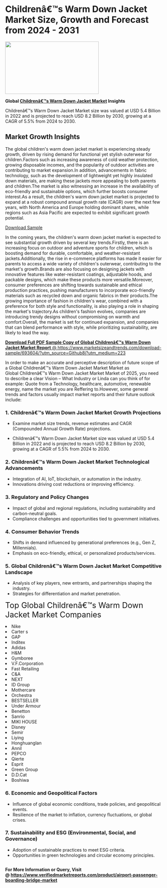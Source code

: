 <H1>Childrenâ€™s Warm Down Jacket Market Size, Growth and Forecast from 2024 - 2031</H1><img class="aligncenter size-medium wp-image-584254" src="https://thirdeyenews.in/wp-content/uploads/2024/09/Global-Market-Research-300x168.jpeg" alt="" width="300" height="168" /><p><strong>Global&nbsp;<a href="https://www.marketsizeandtrends.com/download-sample/693604/?utm_source=Github8j?utm_medium=223">Childrenâ€™s Warm Down Jacket Market</a> Insights</strong></p><p>Childrenâ€™s Warm Down Jacket Market size was valued at USD 5.4 Billion in 2022 and is projected to reach USD 8.2 Billion by 2030, growing at a CAGR of 5.5% from 2024 to 2030.</p><p><h2>Market Growth Insights</h2> <p>The global children's warm down jacket market is experiencing steady growth, driven by rising demand for functional yet stylish outerwear for children.Factors such as increasing awareness of cold weather protection, growing disposable incomes, and the popularity of outdoor activities are contributing to market expansion.In addition, advancements in fabric technology, such as the development of lightweight yet highly insulated down materials, are making these jackets more appealing to both parents and children.The market is also witnessing an increase in the availability of eco-friendly and sustainable options, which further boosts consumer interest.As a result, the children's warm down jacket market is projected to expand at a robust compound annual growth rate (CAGR) over the next few years, with North America and Europe holding dominant shares, while regions such as Asia Pacific are expected to exhibit significant growth potential.</p> <p><a href="#">Download Sample</a></p> <p>In the coming years, the children's warm down jacket market is expected to see substantial growth driven by several key trends.Firstly, there is an increasing focus on outdoor and adventure sports for children, which is boosting demand for durable, comfortable, and weather-resistant jackets.Additionally, the rise in e-commerce platforms has made it easier for parents to access a wide variety of children's outerwear, contributing to the market's growth.Brands are also focusing on designing jackets with innovative features like water-resistant coatings, adjustable hoods, and packable designs, which make these products more versatile.Moreover, consumer preferences are shifting towards sustainable and ethical production practices, pushing manufacturers to incorporate eco-friendly materials such as recycled down and organic fabrics in their products.The growing importance of fashion in children's wear, combined with a preference for both style and functionality, is also playing a role in shaping the market's trajectory.As children's fashion evolves, companies are introducing trendy designs without compromising on warmth and comfort.Overall, the market is set for continued expansion, and companies that can blend performance with style, while prioritizing sustainability, are likely to lead the way.</p> <p><a href="#"></p><p><span class=""><strong>Download Full PDF Sample Copy of Global Childrenâ€™s Warm Down Jacket Market Report</strong> @ <a href="https://www.marketsizeandtrends.com/download-sample/693604/?utm_source=Github8j?utm_medium=223" target="_blank">https://www.marketsizeandtrends.com/download-sample/693604/?utm_source=Github8j?utm_medium=223</a></span></p><p>In order to make an accurate and perceptive description of future scope of a Global&nbsp;Childrenâ€™s Warm Down Jacket Market Market as Global&nbsp;Childrenâ€™s Warm Down Jacket Market Market of 2025, you need to describe a clear Vision &ndash; What Industry or Linda can you think of for example: Quote from a Technology, healthcare, automotive, renewable energy, name the market you are Reffering to.However, some general trends and factors usually impact market reports and their future outlook include:</p><h3>1.&nbsp;<strong>Childrenâ€™s Warm Down Jacket Market Growth Projections</strong></h3><ul><li>Examine market size trends, revenue estimates and CAGR (Compounded Annual Growth Rate) projections.</li><li><p>Childrenâ€™s Warm Down Jacket Market size was valued at USD 5.4 Billion in 2022 and is projected to reach USD 8.2 Billion by 2030, growing at a CAGR of 5.5% from 2024 to 2030.</p></li></ul><h3>2.&nbsp;<strong>Childrenâ€™s Warm Down Jacket Market Technological Advancements</strong></h3><ul><li>Integration of AI, IoT, blockchain, or automation in the industry.</li><li>Innovations driving cost reductions or improving efficiency.</li></ul><h3>3.&nbsp;<strong>Regulatory and Policy Changes</strong></h3><ul><li>Impact of global and regional regulations, including sustainability and carbon-neutral goals.</li><li>Compliance challenges and opportunities tied to government initiatives.</li></ul><h3>4.&nbsp;<strong>Consumer Behavior Trends</strong></h3><ul><li>Shifts in demand influenced by generational preferences (e.g., Gen Z, Millennials).</li><li>Emphasis on eco-friendly, ethical, or personalized products/services.</li></ul><h3>5.&nbsp;<strong>Global Childrenâ€™s Warm Down Jacket Market Competitive Landscape</strong></h3><ul><li>Analysis of key players, new entrants, and partnerships shaping the industry.</li><li>Strategies for differentiation and market penetration.</li></ul><p data-pm-slice="1 1 []"><span style="color: inherit; font-family: inherit; font-size: 25px;">Top Global Childrenâ€™s Warm Down Jacket Market Companies</span></p><div class="" data-test-id=""><p><li>Nike</li><li> Carter s</li><li> GAP</li><li> Inditex</li><li> Adidas</li><li> H&M</li><li> Gymboree</li><li> V.F.Corporation</li><li> Fast Retailing</li><li> C&A</li><li> NEXT</li><li> ID Group</li><li> Mothercare</li><li> Orchestra</li><li> BESTSELLER</li><li> Under Armour</li><li> Benetton</li><li> Sanrio</li><li> MIKI HOUSE</li><li> Disney</li><li> Semir</li><li> Liying</li><li> Honghuanglan</li><li> Annil</li><li> PEPCO</li><li> Qierte</li><li> Esprit</li><li> Green Group</li><li> D.D.Cat</li><li> Boshiwa</li></p></div><h3>6.&nbsp;<strong>Economic and Geopolitical Factors</strong></h3><ul><li>Influence of global economic conditions, trade policies, and geopolitical events.</li><li>Resilience of the market to inflation, currency fluctuations, or global crises.</li></ul><h3>7.&nbsp;<strong>Sustainability and ESG (Environmental, Social, and Governance)</strong></h3><ul><li>Adoption of sustainable practices to meet ESG criteria.</li><li>Opportunities in green technologies and circular economy principles.</li></ul><h2><strong style="font-size: 14px;">For More Information or Query, Visit @&nbsp;</strong><a style="background-color: #ffffff; font-size: 14px;" href="https://www.marketsizeandtrends.com/report/childrens-warm-down-jacket-market/" target="_blank">https://www.verifiedmarketreports.com/product/airport-passenger-boarding-bridge-market</a></h2>